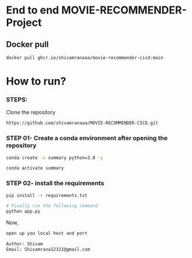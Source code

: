 # End to end MOVIE-RECOMMENDER-Project

## Docker pull
```bash
docker pull ghcr.io/shivamranaaa/movie-recommender-cicd:main
```


# How to run?
### STEPS:

Clone the repository

```bash
https://github.com/shivamranaaa/MOVIE-RECOMMENDER-CICD.git
```
### STEP 01- Create a conda environment after opening the repository

```bash
conda create -n summary python=3.8 -y
```

```bash
conda activate summary
```


### STEP 02- install the requirements
```bash
pip install -r requirements.txt
```


```bash
# Finally run the following command
python app.py
```

Now,
```bash
open up you local host and port
```


```bash
Author: Shivam
Email: Shivamrana12321@gmail.com

```
